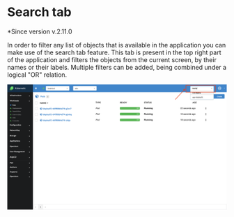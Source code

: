 # Search tab

*Since version  v.2.11.0

In order to filter any list of objects that is available in the application you can make use of the search tab feature. This tab is present in the top right part of the application and filters the objects from the current screen, by their names or their labels. Multiple filters can be added, being combined under a logical "OR" relation.

![](../images/search.png)